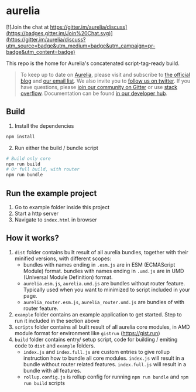 # aurelia

[![Join the chat at https://gitter.im/aurelia/discuss](https://badges.gitter.im/Join%20Chat.svg)](https://gitter.im/aurelia/discuss?utm_source=badge&utm_medium=badge&utm_campaign=pr-badge&utm_content=badge)

This repo is the home for Aurelia's concatenated script-tag-ready build.

> To keep up to date on [Aurelia](http://www.aurelia.io/), please visit and subscribe to [the official blog](http://blog.aurelia.io/) and [our email list](http://eepurl.com/ces50j). We also invite you to [follow us on twitter](https://twitter.com/aureliaeffect). If you have questions, please [join our community on Gitter](https://gitter.im/aurelia/discuss) or use [stack overflow](http://stackoverflow.com/search?q=aurelia). Documentation can be found [in our developer hub](http://aurelia.io).

## Build

  1. Install the dependencies

  ```bash
  npm install
  ```

  2. Run either the build / bundle script

  ```bash
  # Build only core
  npm run build
  # Or full build, with router
  npm run bundle
  ```

## Run the example project
  1. Go to example folder inside this project
  2. Start a http server
  3. Navigate to `index.html` in browser

## How it works?
  1. `dist` folder contains built result of all aurelia bundles, together with their minified versions, with different scopes:
     * bundles with names ending in `.esm.js` are in ESM (ECMAScript Module) format. bundles with names ending in `.umd.js` are in UMD (Universal Module Definition) format.
     * `aurelia.esm.js`, `aurelia.umd.js` are bundles without router feature. Typically used when you want to minimized to script included in your page.
     * `aurelia_router.esm.js`, `aurelia_router.umd.js` are bundles of with router feature.
  2. `example` folder contains an example application to get started. Step to run it included in the section above
  3. `scripts` folder contains all built result of all aurelia core modules, in AMD module format for environment like `gistrun` (https://gist.run)
  4. `build` folder contains entry/ setup script, code for building / emiting code to `dist` and `example` folders.
     * `index.js` and `index.full.js` are custom entries to give rollup instruction how to bundle all core modules. `index.js` will result in a bundle without router related features. `index.full.js` will result in a bundle with all features.
     * `rollup.config.js` is rollup config for running `npm run bundle` and `npm run build` scripts
